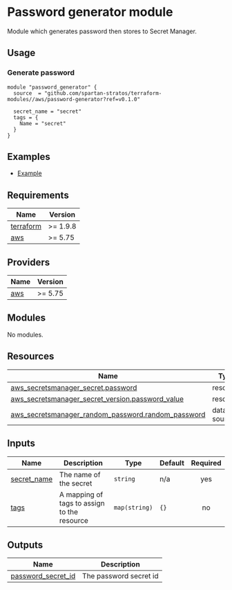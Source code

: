 # Password generator module

Module which generates password then stores to Secret Manager.

## Usage

### Generate password

```hcl
module "password_generator" {
  source  = "github.com/spartan-stratos/terraform-modules//aws/password-generator?ref=v0.1.0"

  secret_name = "secret"
  tags = {
    Name = "secret"
  }
}
```

## Examples

- [Example](./examples/complete/)

<!-- BEGIN_TF_DOCS -->

## Requirements

| Name                                                                      | Version  |
|---------------------------------------------------------------------------|----------|
| <a name="requirement_terraform"></a> [terraform](#requirement\_terraform) | >= 1.9.8 |
| <a name="requirement_aws"></a> [aws](#requirement\_aws)                   | \>= 5.75 |

## Providers

| Name                                              | Version  |
|---------------------------------------------------|----------|
| <a name="provider_aws"></a> [aws](#provider\_aws) | \>= 5.75 |

## Modules

No modules.

## Resources

| Name                                                                                                                                                                | Type        |
|---------------------------------------------------------------------------------------------------------------------------------------------------------------------|-------------|
| [aws_secretsmanager_secret.password](https://registry.terraform.io/providers/hashicorp/aws/latest/docs/resources/secretsmanager_secret)                             | resource    |
| [aws_secretsmanager_secret_version.password_value](https://registry.terraform.io/providers/hashicorp/aws/latest/docs/resources/secretsmanager_secret_version)       | resource    |
| [aws_secretsmanager_random_password.random_password](https://registry.terraform.io/providers/hashicorp/aws/latest/docs/data-sources/secretsmanager_random_password) | data source |

## Inputs

| Name                                                                  | Description                                 | Type          | Default | Required |
|-----------------------------------------------------------------------|---------------------------------------------|---------------|---------|:--------:|
| <a name="input_secret_name"></a> [secret\_name](#input\_secret\_name) | The name of the secret                      | `string`      | n/a     |   yes    |
| <a name="input_tags"></a> [tags](#input\_tags)                        | A mapping of tags to assign to the resource | `map(string)` | `{}`    |    no    |

## Outputs

| Name                                                                                           | Description            |
|------------------------------------------------------------------------------------------------|------------------------|
| <a name="output_password_secret_id"></a> [password\_secret\_id](#output\_password\_secret\_id) | The password secret id |

<!-- END_TF_DOCS -->

